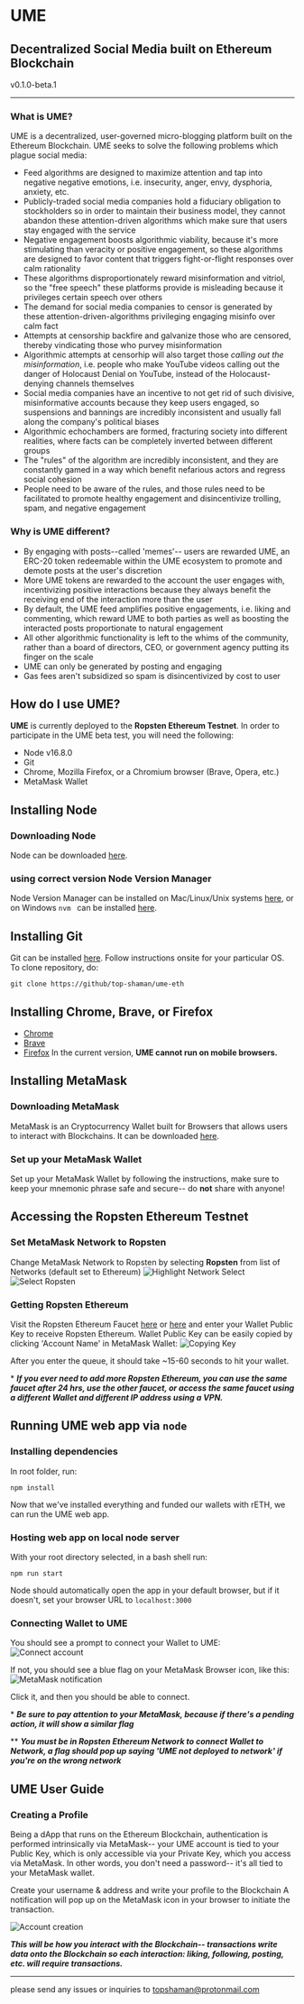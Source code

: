 # UME
## Decentralized Social Media built on Ethereum Blockchain

v0.1.0-beta.1

----------------------------------------------------------

### What is UME?
UME is a decentralized, user-governed micro-blogging platform built on the Ethereum Blockchain. UME seeks to solve the following problems which plague social media:
- Feed algorithms are designed to maximize attention and tap into negative negative emotions, i.e. insecurity, anger, envy, dysphoria, anxiety, etc.
- Publicly-traded social media companies hold a fiduciary obligation to stockholders so in order to maintain their business model, they cannot abandon these attention-driven algorithms which make sure that users stay engaged with the service
- Negative engagement boosts algorithmic viability, because it's more stimulating than veracity or positive engagement, so these algorithms are designed to favor content that triggers fight-or-flight responses over calm rationality
- These algorithms disproportionately reward misinformation and vitriol, so the "free speech" these platforms provide is misleading because it privileges certain speech over others
- The demand for social media companies to censor is generated by these attention-driven-algorithms privileging engaging misinfo over calm fact
- Attempts at censorship backfire and galvanize those who are censored, thereby vindicating those who purvey misinformation
- Algorithmic attempts at censorhip will also target those _calling out the misinformation_, i.e. people who make YouTube videos calling out the danger of Holocaust Denial on YouTube, instead of the Holocaust-denying channels themselves
- Social media companies have an incentive to not get rid of such divisive, misinformative accounts because they keep users engaged, so suspensions and bannings are incredibly inconsistent and usually fall along the company's political biases
- Algorithmic echochambers are formed, fracturing society into different realities, where facts can be completely inverted between different groups
- The "rules" of the algorithm are incredibly inconsistent, and they are constantly gamed in a way which benefit nefarious actors and regress social cohesion
- People need to be aware of the rules, and those rules need to be facilitated to promote healthy engagement and disincentivize trolling, spam, and negative engagement

### Why is UME different?
- By engaging with posts--called 'memes'-- users are rewarded UME, an ERC-20 token redeemable within the UME ecosystem to promote and demote posts at the user's discretion
- More UME tokens are rewarded to the account the user engages with, incentivizing positive interactions because they always benefit the receiving end of the interaction more than the user
- By default, the UME feed amplifies positive engagements, i.e. liking and commenting, which reward UME to both parties as well as boosting the interacted posts proportionate to natural engagement
- All other algorithmic functionality is left to the whims of the community, rather than a board of directors, CEO, or government agency putting its finger on the scale
- UME can only be generated by posting and engaging
- Gas fees aren't subsidized so spam is disincentivized by cost to user

## How do I use UME?

**UME** is currently deployed to the **Ropsten Ethereum Testnet**. In order to participate in the UME beta test, you will need the following:

- Node v16.8.0
- Git
- Chrome, Mozilla Firefox, or a Chromium browser (Brave, Opera, etc.)
- MetaMask Wallet

## Installing Node
### Downloading Node
Node can be downloaded [here](https://nodejs.org/en/download/).

### using correct version Node Version Manager
Node Version Manager can be installed on Mac/Linux/Unix systems [here](https://github.com/nvm-sh/nvm),
or on Windows `nvm ` can be installed [here](https://github.com/coreybutler/nvm-windows).

## Installing Git
Git can be installed [here](https://git-scm.com/downloads). Follow instructions onsite for your particular OS.
To clone repository, do:
```
git clone https://github/top-shaman/ume-eth
```

## Installing Chrome, Brave, or Firefox
- [Chrome](https://www.google.com/chrome/)
- [Brave](https://brave.com/)
- [Firefox](https://www.mozilla.org/en-US/firefox/new/)
In the current version, **UME cannot run on mobile browsers.**

## Installing MetaMask
### Downloading MetaMask
MetaMask is an Cryptocurrency Wallet built for Browsers that allows users to interact with Blockchains. It can be downloaded [here](https://metamask.io/download).
### Set up your MetaMask Wallet
Set up your MetaMask Wallet by following the instructions, make sure to keep your mnemonic phrase safe and secure-- do **not** share with anyone!

## Accessing the Ropsten Ethereum Testnet
### Set MetaMask Network to Ropsten
Change MetaMask Network to Ropsten by selecting **Ropsten** from list of Networks (default set to Ethereum)
![Highlight Network Select](/public/Network.png)
![Select Ropsten](/public/Select-Network.png)
### Getting Ropsten Ethereum
Visit the Ropsten Ethereum Faucet [here](https://faucet.ropsten.be/) or [here](https://faucet.dimensions.network/) and enter your Wallet Public Key to receive Ropsten Ethereum. Wallet Public Key can be easily copied by clicking 'Account Name' in MetaMask Wallet:
![Copying Key](/public/Copy-Account.png)

After you enter the queue, it should take ~15-60 seconds to hit your wallet.

\* _**If you ever need to add more Ropsten Ethereum, you can use the same faucet after 24 hrs, use the other faucet, or access the same faucet using a different Wallet and different IP address using a VPN.**_

## Running UME web app via `node`
### Installing dependencies
In root folder, run:
```
npm install
```

Now that we've installed everything and funded our wallets with rETH, we can run the UME web app.

### Hosting web app on local node server
With your root directory selected, in a bash shell run:
```
npm run start
```
Node should automatically open the app in your default browser, but if it doesn't, set your browser URL to `localhost:3000`

### Connecting Wallet to UME
You should see a prompt to connect your Wallet to UME:
![Connect account](/public/Connect-Account.png)

If not, you should see a blue flag on your MetaMask Browser icon, like this:
![MetaMask notification](/public/MetaMask-Notification.png)

Click it, and then you should be able to connect.

\* **_Be sure to pay attention to your MetaMask, because if there's a pending action, it will show a similar flag_**

\*\* **_You must be in Ropsten Ethereum Network to connect Wallet to Network, a flag should pop up saying 'UME not deployed to network' if you're on the wrong network_**

## UME User Guide
### Creating a Profile
Being a dApp that runs on the Ethereum Blockchain, authentication is performed intrinsically via MetaMask-- your UME account is tied to your Public Key, which is only accessible via your Private Key, which you access via MetaMask. In other words, you don't need a password-- it's all tied to your MetaMask wallet.

Create your username & address and write your profile to the Blockchain A notification will pop up on the MetaMask icon in your browser to initiate the transaction.

![Account creation](/public/Account-Create.png)

**_This will be how you interact with the Blockchain-- transactions write data onto the Blockchain so each interaction: liking, following, posting, etc. will require transactions._**

----------------------------------------------------------

please send any issues or inquiries to topshaman@protonmail.com
